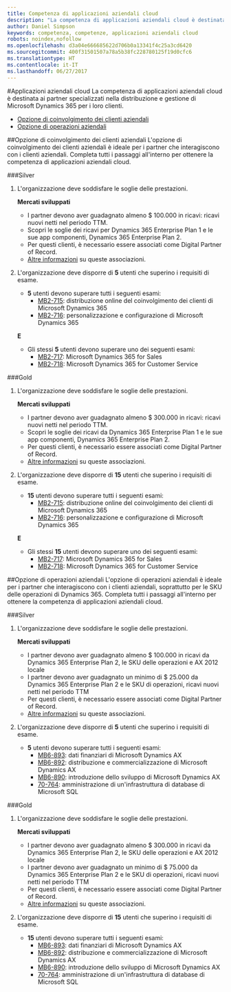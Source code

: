 ```yaml
---
title: Competenza di applicazioni aziendali cloud
description: "La competenza di applicazioni aziendali cloud è destinata ai partner specializzati nella distribuzione e gestione di Microsoft Dynamics 365 per i loro clienti."
author: Daniel Simpson
keywords: competenza, competenze, applicazioni aziendali cloud
robots: noindex,nofollow
ms.openlocfilehash: d3a04e666685622d706b0a13341f4c25a3cd6420
ms.sourcegitcommit: 400f31501507a78a5b38fc228780125f19d0cfc6
ms.translationtype: HT
ms.contentlocale: it-IT
ms.lasthandoff: 06/27/2017
---
```

#<a name="cloud-business-applications"></a>Applicazioni aziendali cloud 
La competenza di applicazioni aziendali cloud è destinata ai partner specializzati nella distribuzione e gestione di Microsoft Dynamics 365 per i loro clienti.

- [Opzione di coinvolgimento dei clienti aziendali](#enterprise-customer-engagement-option)
- [Opzione di operazioni aziendali](#enterprise-operations-option)


##<a name="enterprise-customer-engagement-option"></a>Opzione di coinvolgimento dei clienti aziendali
L'opzione di coinvolgimento dei clienti aziendali è ideale per i partner che interagiscono con i clienti aziendali. Completa tutti i passaggi all'interno per ottenere la competenza di applicazioni aziendali cloud.

###<a name="silver"></a>Silver
1. L'organizzazione deve soddisfare le soglie delle prestazioni.

    **Mercati sviluppati**

    - I partner devono aver guadagnato almeno $ 100.000 in ricavi: ricavi nuovi netti nel periodo TTM.
    - Scopri le soglie dei ricavi per Dynamics 365 Enterprise Plan 1 e le sue app componenti, Dynamics 365 Enterprise Plan 2.
    - Per questi clienti, è necessario essere associati come Digital Partner of Record.
    - [Altre informazioni](https://partner.microsoft.com/en-us/membership/digital-partner-of-record) su queste associazioni.

2. L'organizzazione deve disporre di **5** utenti che superino i requisiti di esame.

    - **5** utenti devono superare tutti i seguenti esami:
        - [MB2-715](https://www.microsoft.com/en-us/learning/exam-mb2-715.aspx): distribuzione online del coinvolgimento dei clienti di Microsoft Dynamics 365
        - [MB2-716](https://www.microsoft.com/en-us/learning/exam-mb2-716.aspx): personalizzazione e configurazione di Microsoft Dynamics 365
    
    **E**
    
    - Gli stessi **5** utenti devono superare uno dei seguenti esami:
        - [MB2-717](https://www.microsoft.com/en-us/learning/exam-mb2-717.aspx): Microsoft Dynamics 365 for Sales
        - [MB2-718](https://www.microsoft.com/en-us/learning/exam-mb2-718.aspx): Microsoft Dynamics 365 for Customer Service

###<a name="gold"></a>Gold
1. L'organizzazione deve soddisfare le soglie delle prestazioni.

    **Mercati sviluppati**
    
    - I partner devono aver guadagnato almeno $ 300.000 in ricavi: ricavi nuovi netti nel periodo TTM.
    - Scopri le soglie dei ricavi da Dynamics 365 Enterprise Plan 1 e le sue app componenti, Dynamics 365 Enterprise Plan 2.
    - Per questi clienti, è necessario essere associati come Digital Partner of Record.
    - [Altre informazioni](https://partner.microsoft.com/en-us/membership/digital-partner-of-record) su queste associazioni.  
  
2. L'organizzazione deve disporre di **15** utenti che superino i requisiti di esame.

    - **15** utenti devono superare tutti i seguenti esami:
        - [MB2-715](https://www.microsoft.com/en-us/learning/exam-mb2-715.aspx): distribuzione online del coinvolgimento dei clienti di Microsoft Dynamics 365
        - [MB2-716](https://www.microsoft.com/en-us/learning/exam-mb2-716.aspx): personalizzazione e configurazione di Microsoft Dynamics 365
    
    **E**

    - Gli stessi **15** utenti devono superare uno dei seguenti esami:
        - [MB2-717](https://www.microsoft.com/en-us/learning/exam-mb2-717.aspx): Microsoft Dynamics 365 for Sales
        - [MB2-718](https://www.microsoft.com/en-us/learning/exam-mb2-718.aspx): Microsoft Dynamics 365 for Customer Service

##<a name="enterprise-operations-option"></a>Opzione di operazioni aziendali
L'opzione di operazioni aziendali è ideale per i partner che interagiscono con i clienti aziendali, soprattutto per le SKU delle operazioni di Dynamics 365. Completa tutti i passaggi all'interno per ottenere la competenza di applicazioni aziendali cloud.

###<a name="silver"></a>Silver
1. L'organizzazione deve soddisfare le soglie delle prestazioni.

    **Mercati sviluppati**
    
    - I partner devono aver guadagnato almeno $ 100.000 in ricavi da Dynamics 365 Enterprise Plan 2, le SKU delle operazioni e AX 2012 locale
    - I partner devono aver guadagnato un minimo di $ 25.000 da Dynamics 365 Enterprise Plan 2 e le SKU di operazioni, ricavi nuovi netti nel periodo TTM
    - Per questi clienti, è necessario essere associati come Digital Partner of Record. 
    - [Altre informazioni](https://partner.microsoft.com/en-us/membership/digital-partner-of-record) su queste associazioni.  
  
2. L'organizzazione deve disporre di **5** utenti che superino i requisiti di esame.
 
    - **5** utenti devono superare tutti i seguenti esami:
        - [MB6-893](https://www.microsoft.com/en-us/learning/exam-mb6-893.aspx): dati finanziari di Microsoft Dynamics AX
        - [MB6-892](https://www.microsoft.com/en-us/learning/exam-mb6-892.aspx): distribuzione e commercializzazione di Microsoft Dynamics AX
        - [MB6-890](https://www.microsoft.com/en-us/learning/exam-mb6-890.aspx): introduzione dello sviluppo di Microsoft Dynamics AX
        - [70-764](https://www.microsoft.com/en-us/learning/exam-70-764.aspx): amministrazione di un'infrastruttura di database di Microsoft SQL

###<a name="gold"></a>Gold

1. L'organizzazione deve soddisfare le soglie delle prestazioni.

    **Mercati sviluppati**

    - I partner devono aver guadagnato almeno $ 300.000 in ricavi da Dynamics 365 Enterprise Plan 2, le SKU delle operazioni e AX 2012 locale
    - I partner devono aver guadagnato un minimo di $ 75.000 da Dynamics 365 Enterprise Plan 2 e le SKU di operazioni, ricavi nuovi netti nel periodo TTM
    - Per questi clienti, è necessario essere associati come Digital Partner of Record.
    - [Altre informazioni](https://partner.microsoft.com/en-us/membership/digital-partner-of-record) su queste associazioni.  
  
2. L'organizzazione deve disporre di **15** utenti che superino i requisiti di esame.

    - **15** utenti devono superare tutti i seguenti esami:
        - [MB6-893](https://www.microsoft.com/en-us/learning/exam-mb6-893.aspx): dati finanziari di Microsoft Dynamics AX
        - [MB6-892](https://www.microsoft.com/en-us/learning/exam-mb6-892.aspx): distribuzione e commercializzazione di Microsoft Dynamics AX
        - [MB6-890](https://www.microsoft.com/en-us/learning/exam-mb6-890.aspx): introduzione dello sviluppo di Microsoft Dynamics AX
        - [70-764](https://www.microsoft.com/en-us/learning/exam-70-764.aspx): amministrazione di un'infrastruttura di database di Microsoft SQL
 